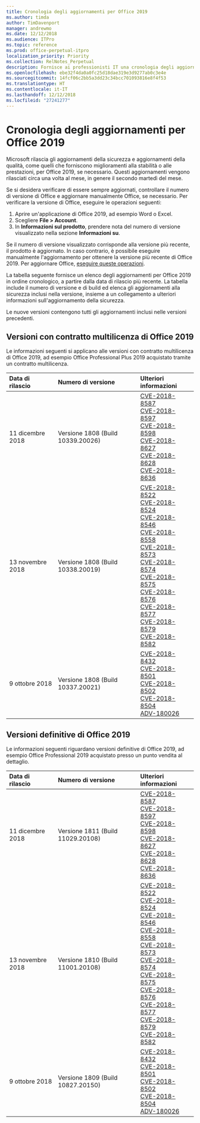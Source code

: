 ```yaml
---
title: Cronologia degli aggiornamenti per Office 2019
ms.author: timda
author: TimDavenport
manager: andrewmo
ms.date: 12/12/2018
ms.audience: ITPro
ms.topic: reference
ms.prod: office-perpetual-itpro
localization_priority: Priority
ms.collection: RelNotes_Perpetual
description: Fornisce ai professionisti IT una cronologia degli aggiornamenti per le versioni con licenza perpetua di Office 2019 che utilizzano A portata di clic.
ms.openlocfilehash: ebe32f4da0a0fc25d18dae319e3d9277ab0c3e4e
ms.sourcegitcommit: 14fcf06c2bb5a3dd23c34bcc701093816e8f4f53
ms.translationtype: HT
ms.contentlocale: it-IT
ms.lasthandoff: 12/12/2018
ms.locfileid: "27241277"
---
```

# <a name="update-history-for-office-2019"></a>Cronologia degli aggiornamenti per Office 2019

Microsoft rilascia gli aggiornamenti della sicurezza e aggiornamenti della qualità, come quelli che forniscono miglioramenti alla stabilità o alle prestazioni, per Office 2019, se necessario. Questi aggiornamenti vengono rilasciati circa una volta al mese, in genere il secondo martedì del mese.

Se si desidera verificare di essere sempre aggiornati, controllare il numero di versione di Office e aggiornare manualmente Office, se necessario. Per verificare la versione di Office, eseguire le operazioni seguenti:

  1.    Aprire un'applicazione di Office 2019, ad esempio Word o Excel.
  2.    Scegliere **File > Account**.
  3.    In **Informazioni sul prodotto**, prendere nota del numero di versione visualizzato nella sezione **Informazioni su**.

Se il numero di versione visualizzato corrisponde alla versione più recente, il prodotto è aggiornato. In caso contrario, è possibile eseguire manualmente l'aggiornamento per ottenere la versione più recente di Office 2019. Per aggiornare Office, [eseguire queste operazioni](https://support.office.com/article/2ab296f3-7f03-43a2-8e50-46de917611c5).


La tabella seguente fornisce un elenco degli aggiornamenti per Office 2019 in ordine cronologico, a partire dalla data di rilascio più recente. La tabella include il numero di versione e di build ed elenca gli aggiornamenti alla sicurezza inclusi nella versione, insieme a un collegamento a ulteriori informazioni sull'aggiornamento della sicurezza.

Le nuove versioni contengono tutti gli aggiornamenti inclusi nelle versioni precedenti.

## <a name="volume-licensed-versions-of-office-2019"></a>Versioni con contratto multilicenza di Office 2019
Le informazioni seguenti si applicano alle versioni con contratto multilicenza di Office 2019, ad esempio Office Professional Plus 2019 acquistato tramite un contratto multilicenza.

  
|**Data di rilascio**|**Numero di versione**|**Ulteriori informazioni**|
|:-----|:-----|:-----|
|11 dicembre 2018   |Versione 1808 (Build 10339.20026)  |[CVE-2018-8587](https://portal.msrc.microsoft.com/it-IT/security-guidance/advisory/CVE-2018-8587) <br/> [CVE-2018-8597](https://portal.msrc.microsoft.com/it-IT/security-guidance/advisory/CVE-2018-8597) <br/> [CVE-2018-8598](https://portal.msrc.microsoft.com/it-IT/security-guidance/advisory/CVE-2018-8598) <br/> [CVE-2018-8627](https://portal.msrc.microsoft.com/it-IT/security-guidance/advisory/CVE-2018-8627) <br/> [CVE-2018-8628](https://portal.msrc.microsoft.com/it-IT/security-guidance/advisory/CVE-2018-8628) <br/> [CVE-2018-8636](https://portal.msrc.microsoft.com/it-IT/security-guidance/advisory/CVE-2018-8636) <br/>|
|13 novembre 2018   |Versione 1808 (Build 10338.20019)  |[CVE-2018-8522](https://portal.msrc.microsoft.com/it-IT/security-guidance/advisory/CVE-2018-8522) <br/> [CVE-2018-8524](https://portal.msrc.microsoft.com/it-IT/security-guidance/advisory/CVE-2018-8524) <br/> [CVE-2018-8546](https://portal.msrc.microsoft.com/it-IT/security-guidance/advisory/CVE-2018-8546) <br/> [CVE-2018-8558](https://portal.msrc.microsoft.com/it-IT/security-guidance/advisory/CVE-2018-8558) <br/> [CVE-2018-8573](https://portal.msrc.microsoft.com/it-IT/security-guidance/advisory/CVE-2018-8573) <br/> [CVE-2018-8574](https://portal.msrc.microsoft.com/it-IT/security-guidance/advisory/CVE-2018-8574) <br/> [CVE-2018-8575](https://portal.msrc.microsoft.com/it-IT/security-guidance/advisory/CVE-2018-8575) <br/> [CVE-2018-8576](https://portal.msrc.microsoft.com/it-IT/security-guidance/advisory/CVE-2018-8576) <br/> [CVE-2018-8577](https://portal.msrc.microsoft.com/it-IT/security-guidance/advisory/CVE-2018-8577) <br/> [CVE-2018-8579](https://portal.msrc.microsoft.com/it-IT/security-guidance/advisory/CVE-2018-8579) <br/> [CVE-2018-8582](https://portal.msrc.microsoft.com/it-IT/security-guidance/advisory/CVE-2018-8582) <br/>|
|9 ottobre 2018   |Versione 1808 (Build 10337.20021)  |[CVE-2018-8432](https://portal.msrc.microsoft.com/it-IT/security-guidance/advisory/CVE-2018-8432) <br/> [CVE-2018-8501](https://portal.msrc.microsoft.com/it-IT/security-guidance/advisory/CVE-2018-8501) <br/> [CVE-2018-8502](https://portal.msrc.microsoft.com/it-IT/security-guidance/advisory/CVE-2018-8502) <br/> [CVE-2018-8504](https://portal.msrc.microsoft.com/it-IT/security-guidance/advisory/CVE-2018-8504) <br/> [ADV-180026](https://portal.msrc.microsoft.com/it-IT/security-guidance/advisory/ADV180026) <br/>|

## <a name="retail-versions-of-office-2019"></a>Versioni definitive di Office 2019
Le informazioni seguenti riguardano versioni definitive di Office 2019, ad esempio Office Professional 2019 acquistato presso un punto vendita al dettaglio.

|**Data di rilascio**|**Numero di versione**|**Ulteriori informazioni**|
|:-----|:-----|:-----|
|11 dicembre 2018   |Versione 1811 (Build 11029.20108)  |[CVE-2018-8587](https://portal.msrc.microsoft.com/it-IT/security-guidance/advisory/CVE-2018-8587) <br/> [CVE-2018-8597](https://portal.msrc.microsoft.com/it-IT/security-guidance/advisory/CVE-2018-8597) <br/> [CVE-2018-8598](https://portal.msrc.microsoft.com/it-IT/security-guidance/advisory/CVE-2018-8598) <br/> [CVE-2018-8627](https://portal.msrc.microsoft.com/it-IT/security-guidance/advisory/CVE-2018-8627) <br/> [CVE-2018-8628](https://portal.msrc.microsoft.com/it-IT/security-guidance/advisory/CVE-2018-8628) <br/> [CVE-2018-8636](https://portal.msrc.microsoft.com/it-IT/security-guidance/advisory/CVE-2018-8636) <br/>|
|13 novembre 2018   |Versione 1810 (Build 11001.20108)  |[CVE-2018-8522](https://portal.msrc.microsoft.com/it-IT/security-guidance/advisory/CVE-2018-8522) <br/> [CVE-2018-8524](https://portal.msrc.microsoft.com/it-IT/security-guidance/advisory/CVE-2018-8524) <br/> [CVE-2018-8546](https://portal.msrc.microsoft.com/it-IT/security-guidance/advisory/CVE-2018-8546) <br/> [CVE-2018-8558](https://portal.msrc.microsoft.com/it-IT/security-guidance/advisory/CVE-2018-8558) <br/> [CVE-2018-8573](https://portal.msrc.microsoft.com/it-IT/security-guidance/advisory/CVE-2018-8573) <br/> [CVE-2018-8574](https://portal.msrc.microsoft.com/it-IT/security-guidance/advisory/CVE-2018-8574) <br/> [CVE-2018-8575](https://portal.msrc.microsoft.com/it-IT/security-guidance/advisory/CVE-2018-8575) <br/> [CVE-2018-8576](https://portal.msrc.microsoft.com/it-IT/security-guidance/advisory/CVE-2018-8576) <br/> [CVE-2018-8577](https://portal.msrc.microsoft.com/it-IT/security-guidance/advisory/CVE-2018-8577) <br/> [CVE-2018-8579](https://portal.msrc.microsoft.com/it-IT/security-guidance/advisory/CVE-2018-8579) <br/> [CVE-2018-8582](https://portal.msrc.microsoft.com/it-IT/security-guidance/advisory/CVE-2018-8582) <br/>|
|9 ottobre 2018   |Versione 1809 (Build 10827.20150)  |[CVE-2018-8432](https://portal.msrc.microsoft.com/it-IT/security-guidance/advisory/CVE-2018-8432) <br/> [CVE-2018-8501](https://portal.msrc.microsoft.com/it-IT/security-guidance/advisory/CVE-2018-8501) <br/> [CVE-2018-8502](https://portal.msrc.microsoft.com/it-IT/security-guidance/advisory/CVE-2018-8502) <br/> [CVE-2018-8504](https://portal.msrc.microsoft.com/it-IT/security-guidance/advisory/CVE-2018-8504) <br/> [ADV-180026](https://portal.msrc.microsoft.com/it-IT/security-guidance/advisory/ADV180026) <br/>|
